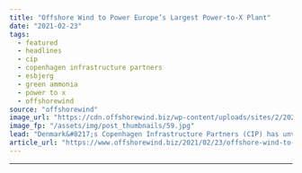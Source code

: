 ```yaml
---
title: "Offshore Wind to Power Europe’s Largest Power-to-X Plant"
date: "2021-02-23"
tags: 
  - featured
  - headlines
  - cip
  - copenhagen infrastructure partners
  - esbjerg
  - green ammonia
  - power to x
  - offshorewind
source: "offshorewind"
image_url: "https://cdn.offshorewind.biz/wp-content/uploads/sites/2/2021/02/23120004/Offshore-Wind-to-Power-Europes-Largest-Power-to-X-Plant.jpg"
image_fp: "/assets/img/post_thumbnails/59.jpg"
lead: "Denmark&#8217;s Copenhagen Infrastructure Partners (CIP) has unveiled plans to build a Power-to-X plant in"
article_url: "https://www.offshorewind.biz/2021/02/23/offshore-wind-to-power-europes-largest-power-to-x-plant/"
---
```


---
